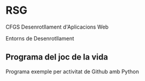 # RSG

CFGS Desenrotllament d'Aplicacions Web

Entorns de Desenrotllament

## Programa del joc de la vida

Programa exemple per activitat de Github amb Python

